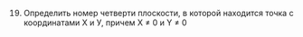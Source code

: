 19. Определить номер четверти плоскости, в которой находится точка с координатами Х и У, причем X ≠ 0 и Y ≠ 0